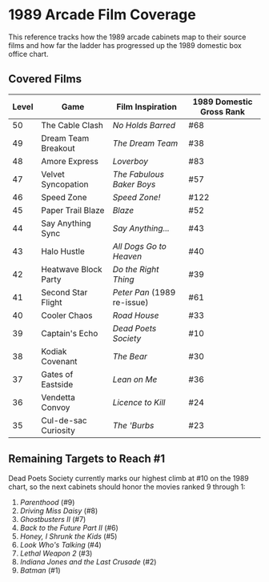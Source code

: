 # 1989 Arcade Film Coverage

This reference tracks how the 1989 arcade cabinets map to their source films and how far the ladder has progressed up the 1989 domestic box office chart.

## Covered Films

| Level | Game | Film Inspiration | 1989 Domestic Gross Rank |
| --- | --- | --- | --- |
| 50 | The Cable Clash | *No Holds Barred* | #68 |
| 49 | Dream Team Breakout | *The Dream Team* | #38 |
| 48 | Amore Express | *Loverboy* | #83 |
| 47 | Velvet Syncopation | *The Fabulous Baker Boys* | #57 |
| 46 | Speed Zone | *Speed Zone!* | #122 |
| 45 | Paper Trail Blaze | *Blaze* | #52 |
| 44 | Say Anything Sync | *Say Anything...* | #43 |
| 43 | Halo Hustle | *All Dogs Go to Heaven* | #40 |
| 42 | Heatwave Block Party | *Do the Right Thing* | #39 |
| 41 | Second Star Flight | *Peter Pan* (1989 re-issue) | #61 |
| 40 | Cooler Chaos | *Road House* | #33 |
| 39 | Captain's Echo | *Dead Poets Society* | #10 |
| 38 | Kodiak Covenant | *The Bear* | #30 |
| 37 | Gates of Eastside | *Lean on Me* | #36 |
| 36 | Vendetta Convoy | *Licence to Kill* | #24 |
| 35 | Cul-de-sac Curiosity | *The 'Burbs* | #23 |

## Remaining Targets to Reach #1

Dead Poets Society currently marks our highest climb at #10 on the 1989 chart, so the next cabinets should honor the movies ranked 9 through 1:

1. *Parenthood* (#9)
2. *Driving Miss Daisy* (#8)
3. *Ghostbusters II* (#7)
4. *Back to the Future Part II* (#6)
5. *Honey, I Shrunk the Kids* (#5)
6. *Look Who's Talking* (#4)
7. *Lethal Weapon 2* (#3)
8. *Indiana Jones and the Last Crusade* (#2)
9. *Batman* (#1)

